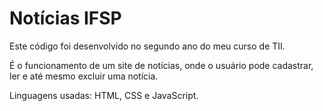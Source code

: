 # Notícias IFSP

Este código foi desenvolvido no segundo ano do meu curso de TII.

É o funcionamento de um site de notícias, onde o usuário pode cadastrar, ler e até mesmo excluir uma notícia. 

Linguagens usadas: HTML, CSS e JavaScript.
